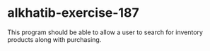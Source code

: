 # alkhatib-exercise-187
This program should be able to allow a user to search for inventory products along with purchasing.
